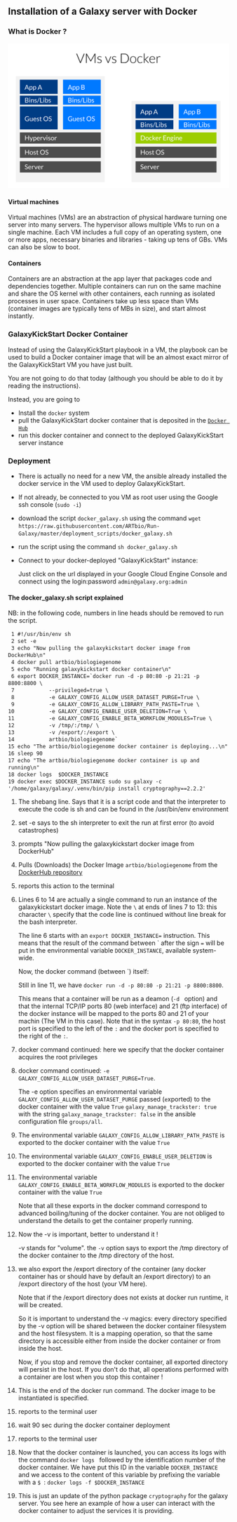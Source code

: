 ## Installation of a Galaxy server with Docker

### What is Docker ?

![Docker](images/docker.png)

#### Virtual machines

Virtual machines (VMs) are an abstraction of physical hardware turning one server into
many servers. The hypervisor allows multiple VMs to run on a single machine.
Each VM includes a full copy of an operating system, one or more apps, necessary binaries
and libraries - taking up tens of GBs. VMs can also be slow to boot.

#### Containers

Containers are an abstraction at the app layer that packages code and dependencies
together. Multiple containers can run on the same machine and share the OS kernel with
other containers, each running as isolated processes in user space. Containers take up
less space than VMs (container images are typically tens of MBs in size), and start
almost instantly.

###  GalaxyKickStart Docker **Container**

Instead of using the GalaxyKickStart playbook in a VM, the playbook can be used to build
a Docker container image that will be an almost exact mirror of the GalaxyKickStart VM
you have just built.

You are not going to do that today (although you should be able to do it by reading the instructions).

Instead, you are going to

- Install the `docker` system
- pull the GalaxyKickStart docker container that is deposited in the [`Docker Hub`](https://hub.docker.com/u/artbio/)
- run this docker container and connect to the deployed GalaxyKickStart server instance

### Deployment

- There is actually no need for a new VM, the ansible already installed the docker service
in the VM used to deploy GalaxyKickStart.
- If not already, be connected to you VM as root user using the Google ssh console (`sudo -i`)
- download the script `docker_galaxy.sh` using the command `wget https://raw.githubusercontent.com/ARTbio/Run-Galaxy/master/deployment_scripts/docker_galaxy.sh`
- run the script using the command `sh docker_galaxy.sh`
- Connect to your docker-deployed "GalaxyKickStart" instance:
    
    Just click on the url displayed in your Google Cloud Engine Console
    and connect using the login:password `admin@galaxy.org:admin`
    
    
#### The docker_galaxy.sh script explained

NB: in the following code, numbers in line heads should be removed to run the script.

```
 1 #!/usr/bin/env sh
 2 set -e
 3 echo "Now pulling the galaxykickstart docker image from DockerHub\n"
 4 docker pull artbio/biologiegenome
 5 echo "Running galaxykickstart docker container\n"
 6 export DOCKER_INSTANCE=`docker run -d -p 80:80 -p 21:21 -p 8800:8800 \
 7           --privileged=true \
 8           -e GALAXY_CONFIG_ALLOW_USER_DATASET_PURGE=True \
 9           -e GALAXY_CONFIG_ALLOW_LIBRARY_PATH_PASTE=True \
10           -e GALAXY_CONFIG_ENABLE_USER_DELETION=True \
11           -e GALAXY_CONFIG_ENABLE_BETA_WORKFLOW_MODULES=True \
12           -v /tmp/:/tmp/ \
13           -v /export/:/export \
14           artbio/biologiegenome`
15 echo "The artbio/biologiegenome docker container is deploying...\n"
16 sleep 90
17 echo "The artbio/biologiegenome docker container is up and running\n"
18 docker logs  $DOCKER_INSTANCE
19 docker exec $DOCKER_INSTANCE sudo su galaxy -c '/home/galaxy/galaxy/.venv/bin/pip install cryptography==2.2.2'
```

1. The shebang line. Says that it is a script code and that the interpreter to execute the
code is sh and can be found in the /usr/bin/env environment
2. set -e says to the sh interpreter to exit the run at first error (to avoid catastrophes)
3. prompts "Now pulling the galaxykickstart docker image from DockerHub"
4. Pulls (Downloads) the Docker Image `artbio/biologiegenome` from
the [DockerHub repository](https://hub.docker.com/r/artbio/biologiegenome/)
5. reports this action to the terminal
6. Lines 6 to 14 are actually a single command to run an instance of the galaxykickstart
docker image. Note the `\` at ends of lines 7 to 13: this character `\` specify that the
code line is continued without line break for the bash interpreter.

    The line 6 starts with an `export DOCKER_INSTANCE=` instruction. This means that the result
    of the command between \` after the sign `=` will be put in the environmental variable
    `DOCKER_INSTANCE`, available system-wide.

    Now, the docker command (between \`) itself:

    Still in line 11, we have `docker run -d -p 80:80 -p 21:21 -p 8800:8800`.

    This means that a container will be run as a deamon (`-d ` option) and that the internal
    TCP/IP ports 80 (web interface) and 21 (ftp interface) of the docker instance will be mapped
    to the ports 80 and 21 of your machin (The VM in this case). Note that in the syntax `-p 80:80`,
    the host port is specified to the left of the `:` and the docker port is specified to the right
    of the `:`.
    
7. docker command continued: here we specify that the docker container acquires the root privileges
8. docker command continued: `-e GALAXY_CONFIG_ALLOW_USER_DATASET_PURGE=True`.

    The -e option specifies an environmental variable `GALAXY_CONFIG_ALLOW_USER_DATASET_PURGE`
    passed (`e`xported) to the docker container with the value `True`
    `galaxy_manage_trackster: true` with the string `galaxy_manage_trackster: false`
    in the ansible configuration file `groups/all`.

9. The environmental variable `GALAXY_CONFIG_ALLOW_LIBRARY_PATH_PASTE` is exported to
the docker container with the value `True`
10. The environmental variable `GALAXY_CONFIG_ENABLE_USER_DELETION` is exported to
the docker container with the value `True`
11. The environmental variable `GALAXY_CONFIG_ENABLE_BETA_WORKFLOW_MODULES` is exported to
the docker container with the value `True`

    Note that all these exports in the docker command correspond to advanced boiling/tuning of the docker container.
    You are not obliged to understand the details to get the container properly running.
12. Now the -v is important, better to understand it !

    -v stands for "volume". the `-v` option says to export the /tmp directory of the docker container
    to the /tmp directory of the host.
13. we also export the /export directory of the container (any docker container has or
should have by default an /export directory) to an /export directory of the host (your VM here).

    Note that if the /export directory does not exists at docker run runtime, it will be created.

    So it is important to understand the -v magics: every directory specified by the -v option will be shared
    between the docker container filesystem and the host filesystem. It is a mapping operation, so that
    the same directory is accessible either from inside the docker container or from inside the host.

    Now, if you stop and remove the docker container, all exported directory will persist in the host.
    If you don't do that, all operations performed with a container are lost when you stop this container !

14. This is the end of the docker run command. The docker image to be instantiated is specified.
15. reports to the terminal user
16. wait 90 sec during the docker container deployment
17. reports to the terminal user
18. Now that the docker container is launched, you can access its logs with the command
`docker logs ` followed by the identification number of the docker container.
We have put this ID in the variable `DOCKER_INSTANCE`
and we access to the content of this variable by prefixing the variable with a `$ `:
`docker logs -f $DOCKER_INSTANCE`
19. This is just an update of the python package `cryptography` for the galaxy server. You see
here an example of how a user can interact with the docker container to adjust the services it
is providing.


